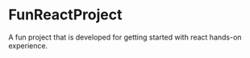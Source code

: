 # FunReactProject
A fun project that is developed for getting started with react hands-on experience.
